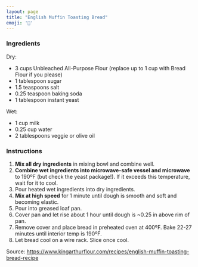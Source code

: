 ```yaml
---
layout: page
title: "English Muffin Toasting Bread"
emoji: '🍞'
---
```


### Ingredients

Dry:

- 3 cups Unbleached All-Purpose Flour (replace up to 1 cup with Bread Flour if you please)
- 1 tablespoon sugar
- 1.5 teaspoons salt
- 0.25 teaspoon baking soda
- 1 tablespoon instant yeast

Wet:

- 1 cup milk
- 0.25 cup water
- 2 tablespoons veggie or olive oil

### Instructions

1. **Mix all dry ingredients** in mixing bowl and combine well.
2. **Combine wet ingredients into microwave-safe vessel and microwave** to 190ºF (but check the yeast package!). If it exceeds this temperature, wait for it to cool.
3. Pour heated wet ingredients into dry ingredients.
4. **Mix at high speed** for 1 minute until dough is smooth and soft and becoming elastic.
5. Pour into greased loaf pan.
6. Cover pan and let rise about 1 hour until dough is ~0.25 in above rim of pan.
7. Remove cover and place bread in preheated oven at 400ºF. Bake 22-27 minutes until interior temp is 190ºF.
8. Let bread cool on a wire rack. Slice once cool.

Source: https://www.kingarthurflour.com/recipes/english-muffin-toasting-bread-recipe
